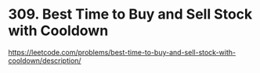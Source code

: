 # 309. Best Time to Buy and Sell Stock with Cooldown

https://leetcode.com/problems/best-time-to-buy-and-sell-stock-with-cooldown/description/